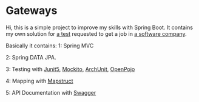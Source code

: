 # Gateways
Hi, this is a simple project to improve my skills with Spring Boot.
It contains my own solution for [a test](TEST.md) requested to get a job in [a software company](https://www.musala.com/).

Basically it contains: 
1: Spring MVC

2: Spring DATA JPA.

3: Testing with [Junit5](https://junit.org/junit5/), [Mockito](https://site.mockito.org/), [ArchUnit](https://www.archunit.org/), [OpenPojo](https://github.com/OpenPojo/openpojo)

4: Mapping with [Mapstruct](https://mapstruct.org/)

5: API Documentation with [Swagger](https://swagger.io/) 

